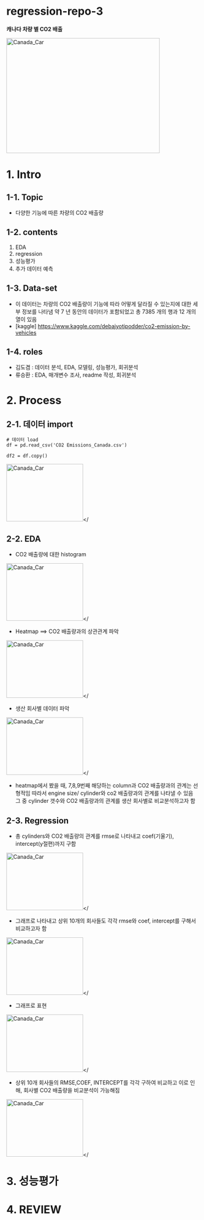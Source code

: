 # regression-repo-3

**캐나다 차량 별 CO2 배출**

<img src="./read/canada_car.jfif" width="400px" height="300px" title="px(픽셀) 크기 설정" alt="Canada_Car"></img><br/>

# 1. Intro

## 1-1. Topic
- 다양한 기능에 따른 차량의 CO2 배출량

## 1-2. contents
1. EDA
2. regression
3. 성능평가
4. 추가 데이터 예측

## 1-3. Data-set 
-  이 데이터는 차량의 CO2 배출량이 기능에 따라 어떻게 달라질 수 있는지에 대한 세부 정보를 나타냄 약 7 년 동안의 데이터가 포함되었고
총 7385 개의 행과 12 개의 열이 있음
- [kaggle] <https://www.kaggle.com/debajyotipodder/co2-emission-by-vehicles>

## 1-4. roles

- 김도겸 : 데이터 분석, EDA, 모델링, 성능평가, 회귀분석
- 류승환 : EDA, 매개변수 조사, readme 작성, 회귀분석

# 2. Process 

## 2-1. 데이터 import 
```
# 데이터 load
df = pd.read_csv('CO2 Emissions_Canada.csv')

df2 = df.copy()
```

 <img src="./read/info.png" width="200px" height="150px" title="px(픽셀) 크기 설정" alt="Canada_Car"></

## 2-2. EDA
- CO2 배출량에 대한 histogram

 <img src="./read/histo.png" width="200px" height="150px" title="px(픽셀) 크기 설정" alt="Canada_Car"></
- Heatmap ==> CO2 배출량과의 상관관계 파악

 <img src="./read/corr.png" width="200px" height="150px" title="px(픽셀) 크기 설정" alt="Canada_Car"></
- 생산 회사별 데이터 파악

 <img src="./read/make.png" width="200px" height="150px" title="px(픽셀) 크기 설정" alt="Canada_Car"></

- heatmap에서 봤을 때, 7,8,9번째 해당하는 column과 CO2 배출량과의 관계는 선형적임 따라서 engine size/ cylinder와 co2 배출량과의 관계를 나타낼 수 있음 그 중 cylinder 갯수와 CO2 배출량과의 관계를 생산 회사별로 비교분석하고자 함

## 2-3. Regression
- 총 cylinders와 CO2 배출량의 관계를 rmse로 나타내고 coef(기울기), intercept(y절편)까지 구함

 <img src="./read/reg1.png" width="200px" height="150px" title="px(픽셀) 크기 설정" alt="Canada_Car"></

- 그래프로 나타내고 상위 10개의 회사들도 각각 rmse와 coef, intercept를 구해서 비교하고자 함

 <img src="./read/reg2.png" width="200px" height="150px" title="px(픽셀) 크기 설정" alt="Canada_Car"></

 - 그래프로 표현

<img src="./read/reg3.png" width="200px" height="150px" title="px(픽셀) 크기 설정" alt="Canada_Car"></

- 상위 10개 회사들의 RMSE,COEF, INTERCEPT를 각각 구하여 비교하고 이로 인해, 회사별 CO2 배출량을 비교분석이 가능해짐

<img src="./read/reg4.png" width="200px" height="150px" title="px(픽셀) 크기 설정" alt="Canada_Car"></


# 3. 성능평가
# 4. REVIEW